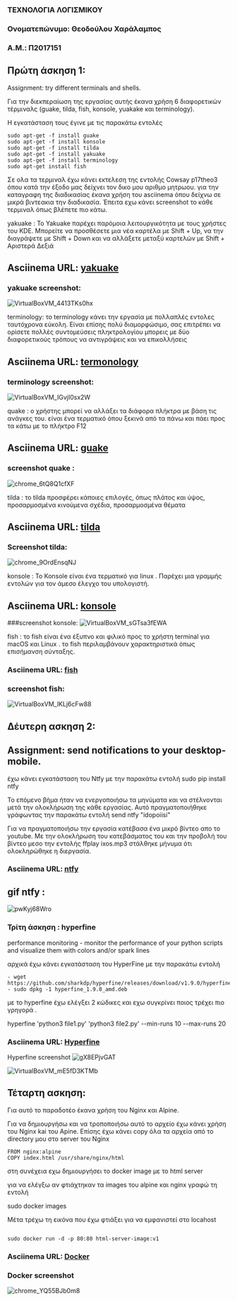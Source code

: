  ### ΤΕΧΝΟΛΟΓΙΑ ΛΟΓΙΣΜΙΚΟΥ
### Ονοματεπώνυμο: Θεοδούλου Χαράλαμπος
### Α.Μ.: Π2017151
 
 
 
 
 
 ## Πρώτη άσκηση 1: 

Assignment: try different terminals and shells.

Για την διεκπεραίωση της εργασίας αυτής έκανα χρήση 6 διαφορετικών τέρμιναλς (guake, tilda, fish, konsole, yuakake και terminology).

H εγκατάσταση τους έγινε με τις παρακάτω εντολές

```
sudo apt-get -f install guake
sudo apt-get -f install konsole
sudo apt-get -f install tilda
sudo apt-get -f install yakuake
sudo apt-get -f install terminology
sudo apt-get install fish

```


Σε ολα τα τερμιναλ έχω κάνει εκτελεση της εντολής Cowsay p17theo3  όπου κατά την έξοδο μας δείχνει τον δικο μου αριθμο μητρωου.  για την καταγραφη της διαδικασίας έκανα χρήση του asciinema όπου δείχνω σε μικρά βιντεακια την διαδικασία.  Έπειτα εχω κάνει screenshot το κάθε τερμιναλ όπως βλέπετε πιο κάτω.


 yakuake : Το Yakuake παρέχει παρόμοια λειτουργικότητα με τους χρήστες του KDE. Μπορείτε να προσθέσετε μια νέα καρτέλα με Shift + Up, να την διαγράψετε με Shift + Down και να αλλάξετε μεταξύ καρτελών με Shift + Αριστερά Δεξιά
## Asciinema URL: [yakuake](https://asciinema.org/a/313493)
### yakuake screenshot: 
![VirtualBoxVM_4413TKs0hx](https://user-images.githubusercontent.com/44111276/77860386-a5d16800-7217-11ea-8e5c-27004f1d42f0.png)




 terminology: το terminology  κάνει την εργασία με πολλαπλές εντολες ταυτόχρονα εύκολη. Είναι επίσης πολύ διαμορφώσιμο, σας επιτρέπει να ορίσετε πολλές συντομεύσεις πληκτρολογίου μπορεις με δύο διαφορετικούς τρόπους  να αντιγράψεις και να επικολλήσεις
## Asciinema URL: [termonology](https://asciinema.org/a/313495)
### terminology screenshot:
![VirtualBoxVM_IGvjI0sx2W](https://user-images.githubusercontent.com/44111276/77860360-7a4e7d80-7217-11ea-9756-ba7e31cd8ccc.png)





 quake :  o χρήστης μπορεί  να αλλάξει  τα διάφορα πλήκτρα με βάση τις ανάγκες του. είναι ένα τερματικό όπου ξεκινά από τα πάνω και πάει προς τα κάτω με το πλήκτρο F12
## Asciinema URL: [guake](https://asciinema.org/a/313477)
### screenshot quake : 
![chrome_6tQ8Q1cfXF](https://user-images.githubusercontent.com/44111276/77860471-39a33400-7218-11ea-9a87-526a565cd911.png)





 tilda : το tilda  προσφέρει κάποιες επιλογές, όπως πλάτος και ύψος, προσαρμοσμένα κινούμενα σχέδια, προσαρμοσμένα θέματα
## Asciinema URL: [tilda](https://asciinema.org/a/313478)
### Screenshot tilda: 
![chrome_9OrdEnsqNJ](https://user-images.githubusercontent.com/44111276/77860541-99014400-7218-11ea-9335-685131d188e0.png)





 konsole : Το Konsole είναι ένα τερματικό για linux . Παρέχει μια γραμμής εντολών για τον άμεσο έλεγχο του υπολογιστή.
## Asciinema URL: [konsole](https://asciinema.org/a/313485)
###screenshot konsole:
![VirtualBoxVM_sGTsa3fEWA](https://user-images.githubusercontent.com/44111276/77860281-0f04ab80-7217-11ea-9357-a7845b398bbe.png)




 fish : το fish  είναι ένα έξυπνο και φιλικό προς το χρήστη terminal για macOS και Linux . τo fish περιλαμβάνουν χαρακτηριστικά όπως επισήμανση σύνταξης.
### Asciinema URL: [fish](https://asciinema.org/a/313493)
### screenshot fish:

![VirtualBoxVM_lKLj6cFw88](https://user-images.githubusercontent.com/44111276/77860323-47a48500-7217-11ea-97fb-df4f7a224bbb.png)
















##  Δέυτερη ασκηση 2: 

## Assignment: send notifications to your desktop-mobile.

έχω κάνει εγκατάσταση του Ntfy με την  παρακάτω εντολή
   sudo pip install ntfy

Το επόμενο βήμα ήταν να ενεργοποιήσω τα μηνύματα και να στέλνονται μετά την ολοκλήρωση της κάθε εργασίας. Αυτό πραγματοποιήθηκε γράφωντας την παρακάτω εντολή send ntfy "idopoiisi" 

Για να πραγματοποιήσω την εργασία κατέβασα ένα μικρό βίντεο απο το youtube. Με την ολοκλήρωση του κατεβάσματος του και την προβολή του  βίντεο μεσo την εντολής ffplay ixos.mp3 στάλθηκε μήνυμα ότι ολοκληρώθηκε η διεργασία.

 
### Asciinema URL: [ntfy](https://asciinema.org/a/313517)
 
## gif ntfy : 

![pwKyj68Wro](https://user-images.githubusercontent.com/44111276/77860086-e29c5f80-7215-11ea-84f0-dc310c203e46.gif)





### Τρίτη άσκηση : hyperfine 


performance monitoring - monitor the performance of your python scripts and visualize them with colors and/or spark lines


 αρχικά έχω κάνει εγκατάσταση του HyperFine με την  παρακάτω εντολή

```
- wget https://github.com/sharkdp/hyperfine/releases/download/v1.9.0/hyperfine_1.0.0_amd64.deb
- sudo dpkg -1 hyperfine_1.9.0_amd.deb
```


με  το hyperfine έχω ελέγξει 2 κώδικες και εχω συγκρίνει ποιος τρέχει πιο γρηγορά .

hyperfine 'python3 file1.py' 'python3 file2.py' --min-runs 10 --max-runs 20
 
### Asciinema URL: [Hyperfine](https://asciinema.org/a/313504)

Hyperfine screenshot
![gX8EPjvGAT](https://user-images.githubusercontent.com/44111276/77860831-0366b400-721a-11ea-9e3c-6737a5fc33d2.png)

![VirtualBoxVM_mE5fD3KTMb](https://user-images.githubusercontent.com/44111276/77860832-0497e100-721a-11ea-862f-1d00f4959225.png)




## Τέταρτη ασκηση: 

Για αυτό το παραδοτέο έκανα χρήση του Nginx και Alpine.

Για να δημιουργήσω και να τροποποιήσω αυτό το αρχείο έχω κάνει χρήση του Nginx kai του Apine. Επίσης έχω κάνει copy όλα τα αρχεία από το directory μου στο server του Nginx

```
FROM nginx:alpine
COPY index.html /usr/share/nginx/html
```


στη συνέχεια εχω δημιουργήσει το  docker image με το html server

για να ελέγξω αν φτιάχτηκαν τα images του alpine και nginx γραφώ τη εντολή

sudo docker images


Μέτα τρέχω τη εικόνα που έχω φτιάξει για να εμφανιστεί στο locahost
```

sudo docker run -d -p 80:80 html-server-image:v1
```
### Asciinema URL: [Docker](https://asciinema.org/a/xibVKcrNuvMogBVYJuPbwjyr6)

### Docker screenshot 
![chrome_YQ55BJb0m8](https://user-images.githubusercontent.com/44111276/77861079-889e9880-721b-11ea-89c7-c93511bd253d.png)












